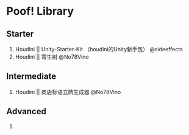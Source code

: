 # Poof! Library
## Starter
1. Houdini || Unity-Starter-Kit （houdini的Unity新手包）  @sideeffects
2. Houdini || 寄生树 @No78Vino

## Intermediate
1. Houdini || 商店标语立牌生成器 @No78Vino

## Advanced
1.